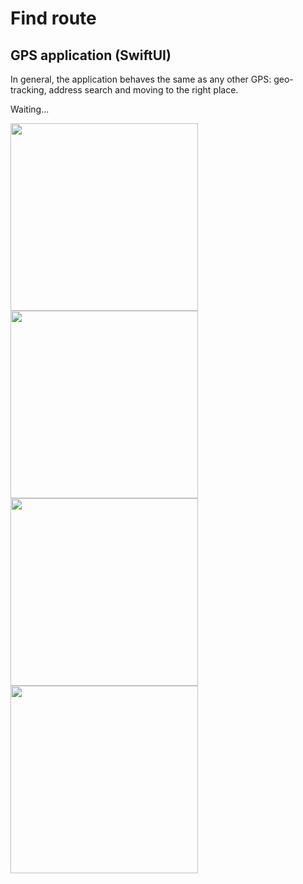 # Find route

## GPS application (SwiftUI)
In general, the application behaves the same as any other GPS: geo-tracking, address search and moving to the right place.

Waiting...

<img src="demo1.gif" width="300" />
<img src="demo2.gif" width="300" />
<img src="demo3.gif" width="300" />
<img src="demo4.gif" width="300" />


